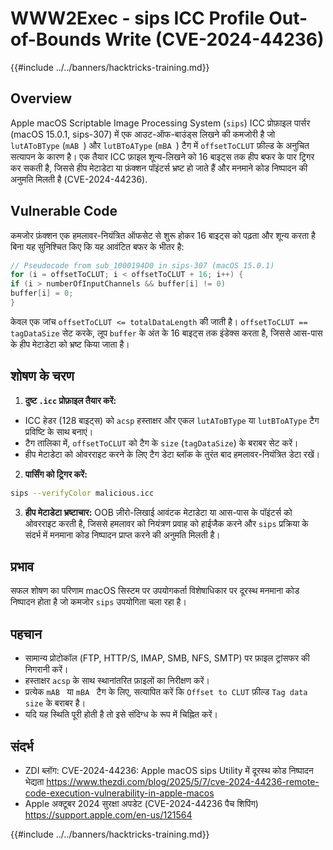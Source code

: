 # WWW2Exec - sips ICC Profile Out-of-Bounds Write (CVE-2024-44236)

{{#include ../../banners/hacktricks-training.md}}

## Overview

Apple macOS Scriptable Image Processing System (`sips`) ICC प्रोफ़ाइल पार्सर (macOS 15.0.1, sips-307) में एक आउट-ऑफ-बाउंड्स लिखने की कमजोरी है जो `lutAToBType` (`mAB `) और `lutBToAType` (`mBA `) टैग में `offsetToCLUT` फ़ील्ड के अनुचित सत्यापन के कारण है। एक तैयार ICC फ़ाइल शून्य-लिखने को 16 बाइट्स तक हीप बफर के पार ट्रिगर कर सकती है, जिससे हीप मेटाडेटा या फ़ंक्शन पॉइंटर्स भ्रष्ट हो जाते हैं और मनमाने कोड निष्पादन की अनुमति मिलती है (CVE-2024-44236).

## Vulnerable Code

कमजोर फ़ंक्शन एक हमलावर-नियंत्रित ऑफसेट से शुरू होकर 16 बाइट्स को पढ़ता और शून्य करता है बिना यह सुनिश्चित किए कि यह आवंटित बफर के भीतर है:
```c
// Pseudocode from sub_1000194D0 in sips-307 (macOS 15.0.1)
for (i = offsetToCLUT; i < offsetToCLUT + 16; i++) {
if (i > numberOfInputChannels && buffer[i] != 0)
buffer[i] = 0;
}
```
केवल एक जांच `offsetToCLUT <= totalDataLength` की जाती है। `offsetToCLUT == tagDataSize` सेट करके, लूप `buffer` के अंत के 16 बाइट्स तक इंडेक्स करता है, जिससे आस-पास के हीप मेटाडेटा को भ्रष्ट किया जाता है।

## शोषण के चरण

1. **दुष्ट `.icc` प्रोफ़ाइल तैयार करें:**
- ICC हेडर (128 बाइट्स) को `acsp` हस्ताक्षर और एकल `lutAToBType` या `lutBToAType` टैग प्रविष्टि के साथ बनाएं।
- टैग तालिका में, `offsetToCLUT` को टैग के `size` (`tagDataSize`) के बराबर सेट करें।
- हीप मेटाडेटा को ओवरराइट करने के लिए टैग डेटा ब्लॉक के तुरंत बाद हमलावर-नियंत्रित डेटा रखें।
2. **पार्सिंग को ट्रिगर करें:**

```bash
sips --verifyColor malicious.icc
```

3. **हीप मेटाडेटा भ्रष्टाचार:** OOB ज़ीरो-लिखाई आवंटक मेटाडेटा या आस-पास के पॉइंटर्स को ओवरराइट करती है, जिससे हमलावर को नियंत्रण प्रवाह को हाईजैक करने और `sips` प्रक्रिया के संदर्भ में मनमाना कोड निष्पादन प्राप्त करने की अनुमति मिलती है।

## प्रभाव

सफल शोषण का परिणाम macOS सिस्टम पर उपयोगकर्ता विशेषाधिकार पर दूरस्थ मनमाना कोड निष्पादन होता है जो कमजोर `sips` उपयोगिता चला रहा है।

## पहचान

- सामान्य प्रोटोकॉल (FTP, HTTP/S, IMAP, SMB, NFS, SMTP) पर फ़ाइल ट्रांसफर की निगरानी करें।
- हस्ताक्षर `acsp` के साथ स्थानांतरित फ़ाइलों का निरीक्षण करें।
- प्रत्येक `mAB ` या `mBA ` टैग के लिए, सत्यापित करें कि `Offset to CLUT` फ़ील्ड `Tag data size` के बराबर है।
- यदि यह स्थिति पूरी होती है तो इसे संदिग्ध के रूप में चिह्नित करें।

## संदर्भ

- ZDI ब्लॉग: CVE-2024-44236: Apple macOS sips Utility में दूरस्थ कोड निष्पादन भेद्यता
https://www.thezdi.com/blog/2025/5/7/cve-2024-44236-remote-code-execution-vulnerability-in-apple-macos
- Apple अक्टूबर 2024 सुरक्षा अपडेट (CVE-2024-44236 पैच शिपिंग)
https://support.apple.com/en-us/121564

{{#include ../../banners/hacktricks-training.md}}
